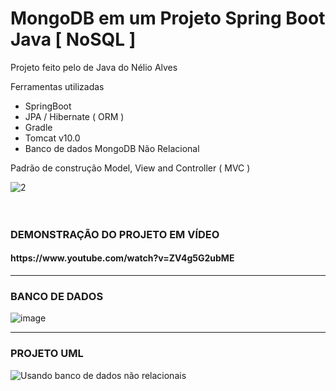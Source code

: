 # MongoDB em um Projeto Spring Boot Java [ NoSQL ]

<p> Projeto feito pelo de Java do Nélio Alves </p>
  <p>Ferramentas utilizadas</p>
        <ul>
            <li>SpringBoot</li>
           <li>JPA / Hibernate ( ORM ) </li>
           <li>Gradle</li>
           <li>Tomcat v10.0</li>
            <li>Banco de dados MongoDB Não Relacional</li>
        </ul>
 <p>Padrão de construção Model, View and Controller ( MVC )</p>
 
  ![2](https://user-images.githubusercontent.com/84048306/122130301-c9c59d00-ce0d-11eb-96b7-64347615f5f0.png)

ㅤ
      
  
  <h3> DEMONSTRAÇÃO DO PROJETO EM VÍDEO </h3>
  <h4> https://www.youtube.com/watch?v=ZV4g5G2ubME </h4>
  
<hr>
  <h3> BANCO DE DADOS </h3>
  
   ![image](https://user-images.githubusercontent.com/84048306/127260903-504441e4-ac59-418e-84e5-60167a3c97d8.png)

<hr>
   <h3> PROJETO UML </h3>
   
  ![Usando banco de dados não relacionais](https://user-images.githubusercontent.com/84048306/122130366-dea23080-ce0d-11eb-95f8-c7bd90214bee.png)

  
